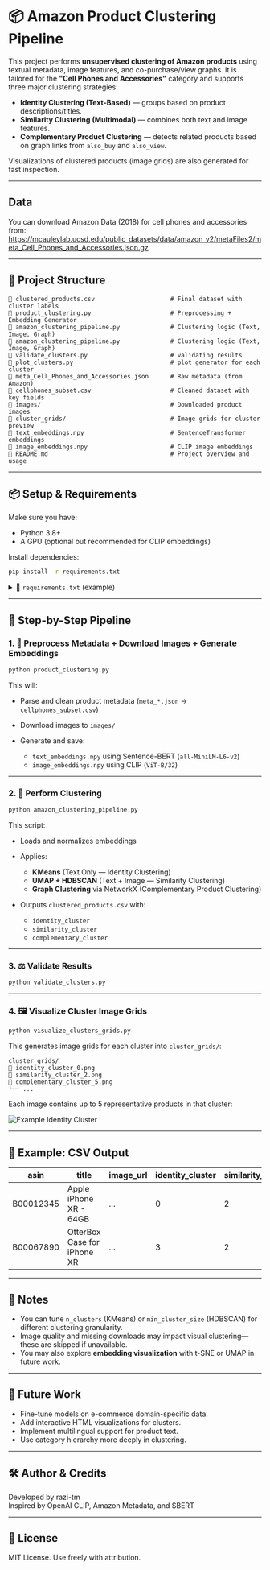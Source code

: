 # 📦 Amazon Product Clustering Pipeline

This project performs **unsupervised clustering of Amazon products** using textual metadata, image features, and co-purchase/view graphs. It is tailored for the **"Cell Phones and Accessories"** category and supports three major clustering strategies:

* **Identity Clustering (Text-Based)** — groups based on product descriptions/titles.
* **Similarity Clustering (Multimodal)** — combines both text and image features.
* **Complementary Product Clustering** — detects related products based on graph links from `also_buy` and `also_view`.

Visualizations of clustered products (image grids) are also generated for fast inspection.

---

## Data
You can download Amazon Data (2018) for cell phones and accessories from: https://mcauleylab.ucsd.edu/public_datasets/data/amazon_v2/metaFiles2/meta_Cell_Phones_and_Accessories.json.gz

---

## 📂 Project Structure

```
🔹 clustered_products.csv                     # Final dataset with cluster labels
🔹 product_clustering.py                      # Preprocessing + Embedding Generator
🔹 amazon_clustering_pipeline.py              # Clustering logic (Text, Image, Graph)
🔹 amazon_clustering_pipeline.py              # Clustering logic (Text, Image, Graph)
🔹 validate_clusters.py                       # validating results
🔹 plot_clusters.py                           # plot generator for each cluster
🔹 meta_Cell_Phones_and_Accessories.json      # Raw metadata (from Amazon)
🔹 cellphones_subset.csv                      # Cleaned dataset with key fields
🔹 images/                                    # Downloaded product images
🔹 cluster_grids/                             # Image grids for cluster preview
🔹 text_embeddings.npy                        # SentenceTransformer embeddings
🔹 image_embeddings.npy                       # CLIP image embeddings
🔹 README.md                                  # Project overview and usage
```

---

## 📦 Setup & Requirements

Make sure you have:

* Python 3.8+
* A GPU (optional but recommended for CLIP embeddings)

Install dependencies:

```bash
pip install -r requirements.txt
```

<details>
<summary>📄 <code>requirements.txt</code> (example)</summary>

```text
pandas
numpy
scikit-learn
umap-learn
hdbscan
networkx
matplotlib
sentence-transformers
torch
tqdm
Pillow
clip @ git+https://github.com/openai/CLIP.git
```

</details>

---

## 🔧 Step-by-Step Pipeline

### 1. 📄 Preprocess Metadata + Download Images + Generate Embeddings

```bash
python product_clustering.py
```

This will:

* Parse and clean product metadata (`meta_*.json` → `cellphones_subset.csv`)
* Download images to `images/`
* Generate and save:

  * `text_embeddings.npy` using Sentence-BERT (`all-MiniLM-L6-v2`)
  * `image_embeddings.npy` using CLIP (`ViT-B/32`)

---

### 2. 🧐 Perform Clustering

```bash
python amazon_clustering_pipeline.py
```

This script:

* Loads and normalizes embeddings
* Applies:

  * **KMeans** (Text Only — Identity Clustering)
  * **UMAP + HDBSCAN** (Text + Image — Similarity Clustering)
  * **Graph Clustering** via NetworkX (Complementary Product Clustering)
* Outputs `clustered_products.csv` with:

  * `identity_cluster`
  * `similarity_cluster`
  * `complementary_cluster`

---

### 3. ⚖️ Validate Results

```bash
python validate_clusters.py
```

---

### 4. 🖼 Visualize Cluster Image Grids

```bash
python visualize_clusters_grids.py
```

This generates image grids for each cluster into `cluster_grids/`:

```
cluster_grids/
🔹 identity_cluster_0.png
🔹 similarity_cluster_2.png
🔹 complementary_cluster_5.png
└── ...
```

Each image contains up to 5 representative products in that cluster:

![Example Identity Cluster](cluster_grids/identity_cluster_0.png)

---

## 🔢 Example: CSV Output

| asin      | title                       | image\_url | identity\_cluster | similarity\_cluster | complementary\_cluster |
| --------- | --------------------------- | ---------- | ----------------- | ------------------- | ---------------------- |
| B00012345 | Apple iPhone XR - 64GB      | ...        | 0                 | 2                   | 5                      |
| B00067890 | OtterBox Case for iPhone XR | ...        | 3                 | 2                   | 5                      |

---

## 📌 Notes

* You can tune `n_clusters` (KMeans) or `min_cluster_size` (HDBSCAN) for different clustering granularity.
* Image quality and missing downloads may impact visual clustering—these are skipped if unavailable.
* You may also explore **embedding visualization** with t-SNE or UMAP in future work.

---

## 🧠 Future Work

* Fine-tune models on e-commerce domain-specific data.
* Add interactive HTML visualizations for clusters.
* Implement multilingual support for product text.
* Use category hierarchy more deeply in clustering.

---

## 🛠 Author & Credits

Developed by razi-tm  
Inspired by OpenAI CLIP, Amazon Metadata, and SBERT

---

## 📃 License

MIT License. Use freely with attribution.
